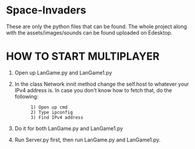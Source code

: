 # Space-Invaders

These are only the python files that can be found. The whole project along with the assets/images/sounds can be found uploaded on Edesktop. 

# HOW TO START MULTIPLAYER 

1) Open up LanGame.py and LanGame1.py

2) In the class Network innit method change the self.host to whatever your IPv4 address is. In case you don't know how to fetch that, do the following:
              
             1) Open up cmd 
             2) Type ipconfig 
             3) Find IPv4 address
3) Do it for both LanGame.py and LanGame1.py

4) Run Server.py first, then run LanGame.py and LanGame1.py.
